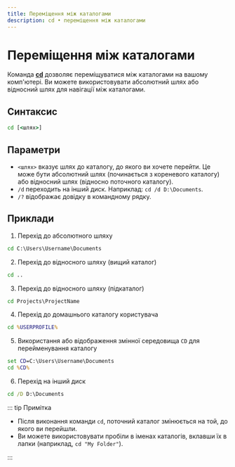 ```yaml
---
title: Переміщення між каталогами
description: cd • переміщення між каталогами
---
```


# Переміщення між каталогами

Команда **[cd](https://docs.microsoft.com/en-us/windows-server/administration/windows-commands/cd 'Microsoft Dosc')** дозволяє переміщуватися між каталогами на вашому комп'ютері. Ви можете використовувати абсолютний шлях або відносний шлях для навігації між каталогами.

## Синтаксис

```cmd
cd [<шлях>]
```

## Параметри

- `<шлях>` вказує шлях до каталогу, до якого ви хочете перейти. Це може бути абсолютний шлях (починається з кореневого каталогу) або відносний шлях (відносно поточного каталогу).
- `/d` переходить на інший диск. Наприклад: `cd /d D:\Documents`.
- `/?` відображає довідку в командному рядку.

## Приклади

1. Перехід до абсолютного шляху

```cmd
cd C:\Users\Username\Documents
```

2. Перехід до відносного шляху (вищий каталог)

```cmd
cd ..
```

3. Перехід до відносного шляху (підкаталог)

```cmd
cd Projects\ProjectName
```

4. Перехід до домашнього каталогу користувача

```cmd
cd %USERPROFILE%
```

5. Використання або відображення змінної середовища `CD` для перейменування каталогу

```cmd
set CD=C:\Users\Username\Documents
cd %CD%
```

6. Перехід на інший диск

```cmd
cd /D D:\Documents
```

::: tip Примітка

- Після виконання команди `cd`, поточний каталог змінюється на той, до якого ви перейшли.
- Ви можете використовувати пробіли в іменах каталогів, вклавши їх в лапки (наприклад, `cd "My Folder"`).

:::
